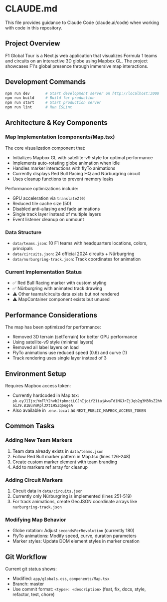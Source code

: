 # CLAUDE.md

This file provides guidance to Claude Code (claude.ai/code) when working with code in this repository.

## Project Overview

F1 Global Tour is a Next.js web application that visualizes Formula 1 teams and circuits on an interactive 3D globe using Mapbox GL. The project showcases F1's global presence through immersive map interactions.

## Development Commands

```bash
npm run dev       # Start development server on http://localhost:3000
npm run build     # Build for production
npm run start     # Start production server
npm run lint      # Run ESLint
```

## Architecture & Key Components

### Map Implementation (components/Map.tsx)
The core visualization component that:
- Initializes Mapbox GL with satellite-v9 style for optimal performance
- Implements auto-rotating globe animation when idle
- Handles marker interactions with flyTo animations
- Currently displays Red Bull Racing HQ and Nürburgring circuit
- Uses cleanup functions to prevent memory leaks

Performance optimizations include:
- GPU acceleration via `translateZ(0)` 
- Reduced tile cache size (50)
- Disabled anti-aliasing and fade animations
- Single track layer instead of multiple layers
- Event listener cleanup on unmount

### Data Structure
- `data/teams.json`: 10 F1 teams with headquarters locations, colors, principals
- `data/circuits.json`: 24 official 2024 circuits + Nürburgring
- `data/nurburgring-track.json`: Track coordinates for animation

### Current Implementation Status
- ✅ Red Bull Racing marker with custom styling
- ✅ Nürburgring with animated track drawing
- ⚠️ Other teams/circuits data exists but not rendered
- ⚠️ MapContainer component exists but unused

## Performance Considerations

The map has been optimized for performance:
- Removed 3D terrain (setTerrain) for better GPU performance
- Using satellite-v9 style (minimal layers)
- Removed all label layers on load
- FlyTo animations use reduced speed (0.6) and curve (1)
- Track rendering uses single layer instead of 3

## Environment Setup

Requires Mapbox access token:
- Currently hardcoded in Map.tsx: `pk.eyJ1IjoiYmFlY2hvb2tpbmciLCJhIjoiY21iajAwaTd1MGJrZjJqb2g3M3RsZ2hhaiJ9.B1BuVoKpl3Xt1HSZq6ugeA`
- Also available in `.env.local` as `NEXT_PUBLIC_MAPBOX_ACCESS_TOKEN`

## Common Tasks

### Adding New Team Markers
1. Team data already exists in `data/teams.json`
2. Follow Red Bull marker pattern in Map.tsx (lines 126-248)
3. Create custom marker element with team branding
4. Add to markers ref array for cleanup

### Adding Circuit Markers
1. Circuit data in `data/circuits.json` 
2. Currently only Nürburgring is implemented (lines 251-519)
3. For track animations, create GeoJSON coordinate arrays like `nurburgring-track.json`

### Modifying Map Behavior
- Globe rotation: Adjust `secondsPerRevolution` (currently 180)
- FlyTo animations: Modify speed, curve, duration parameters
- Marker styles: Update DOM element styles in marker creation

## Git Workflow

Current git status shows:
- Modified: `app/globals.css`, `components/Map.tsx`
- Branch: master
- Use commit format: `<type>: <description>` (feat, fix, docs, style, refactor, test, chore)
